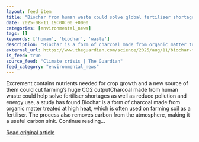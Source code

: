 ```yaml
---
layout: feed_item
title: "Biochar from human waste could solve global fertiliser shortages, study finds"
date: 2025-08-11 19:00:00 +0000
categories: [environmental_news]
tags: []
keywords: ['human', 'biochar', 'waste']
description: "Biochar is a form of charcoal made from organic matter treated at high heat, which is often used on farming soil as a fertiliser"
external_url: https://www.theguardian.com/science/2025/aug/11/biochar-from-human-waste-could-solve-global-fertiliser-shortages-study-finds
is_feed: true
source_feed: "Climate crisis | The Guardian"
feed_category: "environmental_news"
---
```


Excrement contains nutrients needed for crop growth and a new source of them could cut farming’s huge CO2 outputCharcoal made from human waste could help solve fertiliser shortages as well as reduce pollution and energy use, a study has found.Biochar is a form of charcoal made from organic matter treated at high heat, which is often used on farming soil as a fertiliser. The process also removes carbon from the atmosphere, making it a useful carbon sink. Continue reading...

[Read original article](https://www.theguardian.com/science/2025/aug/11/biochar-from-human-waste-could-solve-global-fertiliser-shortages-study-finds)
